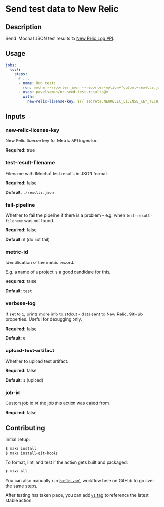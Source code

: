 # Send test data to New Relic

## Description

Send (Mocha) JSON test results to [New Relic Log API](https://docs.newrelic.com/docs/logs/log-api/introduction-log-api).

## Usage

```yaml
jobs:
  test:
    steps:
      # ...
      - name: Run tests
        run: mocha --reporter json --reporter-option="output=results.json"
      - uses: pavelsaman/nr-send-test-results@v1
        with:
          new-relic-license-key: ${{ secrets.NEWRELIC_LICENSE_KEY_TECH }}
```

## Inputs

### new-relic-license-key

New Relic license key for Metric API ingestion

**Required**: true

### test-result-filename

Filename with (Mocha) test results in JSON format.

**Required**: false

**Default**: `./results.json`

### fail-pipeline

Whether to fail the pipeline if there is a problem - e.g. when `test-result-filename` was not found.

**Required**: false

**Default**: `0` (do not fail)

### metric-id

Identification of the metric record.

E.g. a name of a project is a good candidate for this.

**Required**: false

**Default**: `test`

### verbose-log

If set to `1`, prints more info to stdout - data sent to New Relic, GitHub properties. Useful for debugging only.

**Required**: false

**Default**: `0`

### upload-test-artifact

Whether to upload test artifact.

**Required**: false

**Default**: `1` (upload)

### job-id

Custom job id of the job this action was called from.

**Required**: false

## Contributing

Initial setup:

```bash
$ make install
$ make install-git-hooks
```

To format, lint, and test if the action gets built and packaged:

```bash
$ make all
```

You can also manually run [`build.yaml`](https://github.com/pavelsaman/nr-send-test-results/actions/workflows/build.yaml) workflow here on GitHub to go over the same steps.

After testing has taken place, you can add [`v1` tag](https://github.com/actions/toolkit/blob/master/docs/action-versioning.md) to reference the latest stable action.
